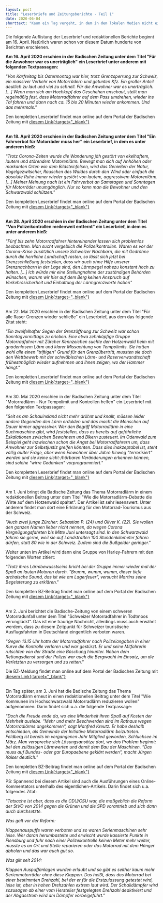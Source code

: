 ```yaml
---
layout: post
title: "Leserbriefe und Zeitungsberichte - Teil 1"
date: 2020-06-04
shorttext: "Kaum ein Tag vergeht, in dem in den lokalen Medien nicht ein Leserbrief oder Bericht über Motorradfahrer erscheint. Viel zu oft sind es Berichte über Tote oder Schwerverletzte, die auf den Rennstrecken rund um B 500, B 317 und B31 verunglücken. Und mindestens genauso oft gibt es redaktionelle Beiträge oder Leserbriefe, in dem Menschen über ihren verzweifelten Kampf gegen den Lärm berichten."
---
```


Die folgende Auflistung der Leserbrief und redaktionellen Berichte beginnt am 16. April. Natürlich waren schon vor diesem Datum hunderte von Berichten erschienen.

<b>Am 16. April 2020 erschien in der Badischen Zeitung unter dem Titel "Für die Anwohner war es unerträglich" ein Leserbrief unter anderem mit folgenden Textpassagen:</b>

<i>"Von Karfreitag bis Ostermontag war hier, trotz Grenzsperrung zur Schweiz, ein massiver Verkehr von Motorrädern und getunten Kfz. Ein großer Anteil deutlich zu laut und viel zu schnell. Für die Anwohner war es unerträglich. [...] Wenn man sich am Hochkopf das Geschehen anschaut, stellt man regelmäßig fest, dass Motorradfahrer auf dem Pass umdrehen, wieder ins Tal fahren und dann nach ca. 15 bis 20 Minuten wieder ankommen. Und das mehrmals."</i>

Den kompletten Leserbrief findet man online auf dem Portal der Badischen Zeitung mit <span style="text-decoration: underline;">[diesem Link](https://www.badische-zeitung.de/leserbriefe-xmack7fqx--184823445.html){:target="_blank"}</span>
 
<br />
<b>Am 18. April 2020 erschien in der Badischen Zeitung unter dem Titel "Ein Fahrverbot für Motorräder muss her" ein Leserbrief, in dem es unter anderem hieß:</b>

<i>"Trotz Corona-Zeiten wurde die Wanderung jäh gestört von ekelhaftem, lautem und störendem Motorenlärm. Bewegt man sich auf Anhöhen oder markanten Orten wie dem Bildsteinfelsen, wird das Genießen der Natur, Vogelgezwitscher, Rauschen des Waldes durch den Wind oder einfach die absolute Ruhe immer wieder gestört von lautem, aggressivem Motorenlärm. [...] Meiner Meinung nach ist ein Fahrverbot an Samstagen und Sonntagen für Motorräder unumgänglich. Nur so kann man die Bewohner und den Schwarzwald schützen."</i>

Den kompletten Leserbrief findet man online auf dem Portal der Badischen Zeitung mit <span style="text-decoration: underline;">[diesem Link](https://www.badische-zeitung.de/leserbriefe-x3seqfiax--184886863.html){:target="_blank"}</span>

<br />
<b>Am 28. April 2020 erschien in der Badischen Zeitung unter dem Titel "Von Polizeikontrollen meilenweit entfernt" ein Leserbrief, in dem es unter anderem hieß:</b>

<i>"Fünf bis zehn Motorradfahrer hintereinander lassen sich problemlos beobachten. Man sucht vergeblich die Polizeikontrollen. Waren es vor der Corona-Krise zusätzlich unsere Schweizer Nachbarn, die mit Gedröhne durch die herrliche Landschaft rasten, so lässt sich jetzt bei Grenzschließung feststellen, dass wir auch ohne Hilfe unserer Grenznachbarn in der Lage sind, den Lärmpegel nahezu konstant hoch zu halten. [...] Ich würde mir eine Stellungnahme der zuständigen Behörden wünschen, warum wir hier auf dem Berg keinen Anspruch auf Verkehrssicherheit und Einhaltung der Lärmgrenzwerte haben"</i>

Den kompletten Leserbrief findet man online auf dem Portal der Badischen Zeitung mit <span style="text-decoration: underline;">[diesem Link](https://www.badische-zeitung.de/leserbriefe-xki3b7yix--185178804.html){:target="_blank"}</span>

<br />
Am 22. Mai 2020 erschien in der Badischen Zeitung unter dem Titel "Für alle Raser Grenzen wieder schließe" ein Leserbrief, aus dem das folgende Zitat steht: 

<i>"Ein zweifelhafter Segen der Grenzöffnung zur Schweiz war schon Sonntagvormittags zu erleben. Eine etwa zehnköpfige Gruppe Motorradfahrer mit Zürcher Kennzeichen suchte den Hotzenwald heim mit gnadenlosem Lärm und klarer Missachtung von Tempolimits. Sie hatten wohl alle einen "triftigen" Grund für den Grenzübertritt, mussten sie doch den Wettbewerb mit der schwäbischen Lärm- und Raserverwandtschaft frühestmöglich wieder aufnehmen und ihnen zeigen, wo der Hammer hängt."</i>

Den kompletten Leserbrief findet man online auf dem Portal der Badischen Zeitung mit <span style="text-decoration: underline;">[diesem Link](https://www.badische-zeitung.de/leserbriefe-xukunneqx){:target="_blank"}</span>

<br />
Am 30. Mai 2020 erschien in der Badischen Zeitung unter dem Titel "Motorradlärm - Nur Tempolimit und Kontrollen helfen" ein Leserbrief mit den folgenden Textpassagen: 

<i>"Seit es am Schauinsland nicht mehr dröhnt und knallt, müssen leider andere Gegenden den Lärm erdulden und das macht die Menschen auf Dauer immer aggressiver. Wer den Begriff Motorradlärm in eine Suchmaschine gibt, wird feststellen, dass es bereits auf gefährliche Eskalationen zwischen Bewohnern und Bikern zusteuert. Im Odenwald zum Beispiel geht inzwischen schon die Angst bei Motorradfahrern um, dass Anwohner zur Selbstjustiz greifen könnten. Dass dies inakzeptabel ist, steht völlig außer Frage, aber wenn Einwohner über Jahre hinweg "terrorisiert" werden und sie keine sicht-/hörbaren Veränderungen erkennen können, sind solche "wirre Gedanken" vorprogrammiert."</i>

Den kompletten Leserbrief findet man online auf dem Portal der Badischen Zeitung mit <span style="text-decoration: underline;">[diesem Link](https://www.badische-zeitung.de/leserbriefe-xnsfm6tix--185972104.html){:target="_blank"}</span>

<br />
Am 1. Juni bringt die Badische Zeitung das Thema Motorradlärm in einem redaktionellen Beitrag unter dem Titel "Wie die Motorradlärm-Debatte die Wirte auf dem Hotzenwald spaltet". Der Artikel ist sehr lesenswert. Unter anderem findet man dort eine Erklärung für den Motorrad-Tourismus aus der Schweiz.

<i>"Auch zwei junge Zürcher: Sebastian P. (24) und Oliver K. (22). Sie wollen den ganzen Namen lieber nicht nennen, da wegen Corona Vergnügungsfahrten bis Mitte Juni untersagt sind. In den Schwarzwald fahren sie gerne, weil sie auf Landstraßen 100 Stundenkilometer fahren dürfen, statt 80 wie in der Schweiz. Zudem sind die Bußgelder geringer."</i>

Weiter unten im Artikel wird dann eine Gruppe von Harley-Fahrern mit den folgenden Worten zitiert:

<i>"Trotz ihres Lärmbewusstseins bricht bei der Gruppe immer wieder mal der Spaß an lauten Motoren durch. "Brumm, wumm, wumm, dieser tiefe archaische Sound, das ist wie am Lagerfeuer", versucht Martins seine Begeisterung zu erklären."</i>

Den kompletten BZ-Beitrag findet man online auf dem Portal der Badischen Zeitung mit <span style="text-decoration: underline;">[diesem Link](https://www.badische-zeitung.de/wie-die-motorradlaerm-debatte-die-wirte-auf-dem-hotzenwald-spaltet){:target="_blank"}</span>


<br />
Am 2. Juni berichtet die Badische-Zeitung von einem schweren Motorradunfall unter dem Titel "Schweizer Motorradfahrer in Todtmoos verunglückt". Das ist eine traurige Nachricht, allerdings muss auch erwähnt werdem, dass zu diesem Zeitpunkt für Schweizer touristische Ausflugsfahrten in Deutschland eingentlich verboten waren.

<i>"Gegen 13.15 Uhr hatte der Motorradfahrer nach Polizeiangaben in einer Kurve die Kontrolle verloren und war gestürzt. Er und seine Mitfahrerin rutschten von der Straße eine Böschung hinunter. Neben dem Rettungsdienst und der Polizei war auch die Bergwacht im Einsatz, um die Verletzten zu versorgen und zu retten."</i>

Die BZ-Meldung findet man online auf dem Portal der Badischen Zeitung mit <span style="text-decoration: underline;">[diesem Link](https://www.badische-zeitung.de/schweizer-motorradfahrer-in-todtmoos-verunglueckt?cx_testId=6&cx_testVariant=cx_15&cx_artPos=0#cxrecs_s){:target="_blank"}</span>


<br />
Ein Tag später, am 3. Juni hat die Badische Zeitung das Thema Motorradlärm erneut in einen redaktionellen Beitrag unter dem Titel "Wie Kommunen im Hochschwarzwald Motorradlärm reduzieren wollen" aufgenommen. Darin findet sich u.a. die folgende Textpassage:

<i>"Doch die Freude ende da, wo eine Minderheit ihren Spaß auf Kosten der Mehrheit auslebe. "Mehr und mehr Beschwerden sind im Rathaus wegen Motorradlärms angekommen", sagt Manfred Kreutz. Er habe deshalb entschieden, als Gemeinde der Initiative Motorradlärm beizutreten. Feldberg ist bereits im vergangenen Jahr Mitglied geworden, Schluchsee im März. Man verspreche sich Lösungsansätze dort, wo das Problem beginnt: bei den zulässigen Lärmwerten und damit dem Bau der Maschinen. "Das muss auf Bundes- oder gar Europaebene geklärt werden", macht Jürgen Kaiser deutlich."</i>

Den kompletten BZ-Beitrag findet man online auf dem Portal der Badischen Zeitung mit <span style="text-decoration: underline;">[diesem Link](https://www.badische-zeitung.de/wie-kommunen-im-hochschwarzwald-motorradlaerm-reduzieren-wollen){:target="_blank"}</span>

PS: Spannend bei diesem Artikel sind auch die Ausführungen eines Online-Kommentators unterhalb des eigentlichen-Artikels. Darin findet sich u.a. folgendes Zitat:

<i>"Tatsache ist aber, dass es die CDU/CSU war, die maßgeblich die Reform der StVO von 2014 gegen die Grünen und die SPD vorantrieb und sich dann auch durchsetzte.

<i>Was galt vor der Reform:</i>

<i>Klappenauspuffe waren verboten und so waren Serienmaschinen sehr leise. Wer daran herumbastelte und erwischt wurde kassierte Punkte in Flensburg und fuhr nach einer Polizeikontrolle keinen Meter mehr weiter, musste es an Ort und Stelle reparieren oder das Motorrad mit dem Hänger abholen und das war auch gut so.</i>

<i>Was gilt seit 2014:</i>

<i>Klappen Auspuffanlagen wurden erlaubt und so gibt es seither kaum mehr Serienmotorräder ohne diese Klappen. Das heißt, dass das Motorrad bei einer bestimmten Drehzahl, bei der er für die Erstzulassung getestet wird, leise ist, aber in hohen Drehzahlen extrem laut wird. Der Schalldämpfer wird sozusagen ab einer vom Hersteller festgelegten Drehzahl deaktiviert und der Abgasstrom wird am Dämpfer vorbeigeführt."</i>